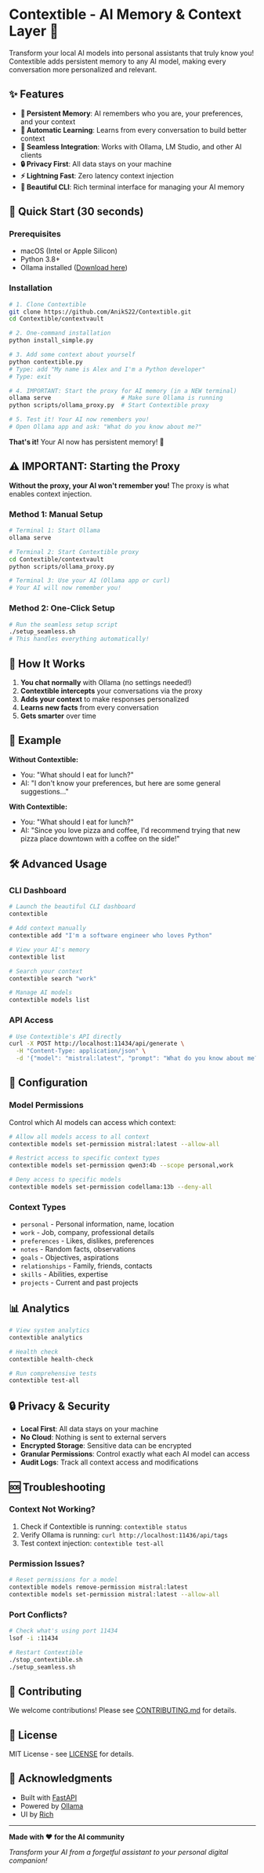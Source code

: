 # Contextible - AI Memory & Context Layer 🧠

Transform your local AI models into personal assistants that truly know you! Contextible adds persistent memory to any AI model, making every conversation more personalized and relevant.

## ✨ Features

- **🧠 Persistent Memory**: AI remembers who you are, your preferences, and your context
- **🔄 Automatic Learning**: Learns from every conversation to build better context
- **🎯 Seamless Integration**: Works with Ollama, LM Studio, and other AI clients
- **🔒 Privacy First**: All data stays on your machine
- **⚡ Lightning Fast**: Zero latency context injection
- **🎨 Beautiful CLI**: Rich terminal interface for managing your AI memory

## 🚀 Quick Start (30 seconds)

### Prerequisites
- macOS (Intel or Apple Silicon)
- Python 3.8+ 
- Ollama installed ([Download here](https://ollama.ai))

### Installation

```bash
# 1. Clone Contextible
git clone https://github.com/AnikS22/Contextible.git
cd Contextible/contextvault

# 2. One-command installation
python install_simple.py

# 3. Add some context about yourself
python contextible.py
# Type: add "My name is Alex and I'm a Python developer"
# Type: exit

# 4. IMPORTANT: Start the proxy for AI memory (in a NEW terminal)
ollama serve                    # Make sure Ollama is running
python scripts/ollama_proxy.py  # Start Contextible proxy

# 5. Test it! Your AI now remembers you!
# Open Ollama app and ask: "What do you know about me?"
```

**That's it!** Your AI now has persistent memory! 🎉

## ⚠️ IMPORTANT: Starting the Proxy

**Without the proxy, your AI won't remember you!** The proxy is what enables context injection.

### Method 1: Manual Setup
```bash
# Terminal 1: Start Ollama
ollama serve

# Terminal 2: Start Contextible proxy
cd Contextible/contextvault
python scripts/ollama_proxy.py

# Terminal 3: Use your AI (Ollama app or curl)
# Your AI will now remember you!
```

### Method 2: One-Click Setup
```bash
# Run the seamless setup script
./setup_seamless.sh
# This handles everything automatically!
```

## 📱 How It Works

1. **You chat normally** with Ollama (no settings needed!)
2. **Contextible intercepts** your conversations via the proxy
3. **Adds your context** to make responses personalized
4. **Learns new facts** from every conversation
5. **Gets smarter** over time

## 🎯 Example

**Without Contextible:**
- You: "What should I eat for lunch?"
- AI: "I don't know your preferences, but here are some general suggestions..."

**With Contextible:**
- You: "What should I eat for lunch?"
- AI: "Since you love pizza and coffee, I'd recommend trying that new pizza place downtown with a coffee on the side!"

## 🛠️ Advanced Usage

### CLI Dashboard
```bash
# Launch the beautiful CLI dashboard
contextible

# Add context manually
contextible add "I'm a software engineer who loves Python"

# View your AI's memory
contextible list

# Search your context
contextible search "work"

# Manage AI models
contextible models list
```

### API Access
```bash
# Use Contextible's API directly
curl -X POST http://localhost:11434/api/generate \
  -H "Content-Type: application/json" \
  -d '{"model": "mistral:latest", "prompt": "What do you know about me?"}'
```

## 🔧 Configuration

### Model Permissions
Control which AI models can access which context:

```bash
# Allow all models access to all context
contextible models set-permission mistral:latest --allow-all

# Restrict access to specific context types
contextible models set-permission qwen3:4b --scope personal,work

# Deny access to specific models
contextible models set-permission codellama:13b --deny-all
```

### Context Types
- `personal` - Personal information, name, location
- `work` - Job, company, professional details  
- `preferences` - Likes, dislikes, preferences
- `notes` - Random facts, observations
- `goals` - Objectives, aspirations
- `relationships` - Family, friends, contacts
- `skills` - Abilities, expertise
- `projects` - Current and past projects

## 📊 Analytics

```bash
# View system analytics
contextible analytics

# Health check
contextible health-check

# Run comprehensive tests
contextible test-all
```

## 🔒 Privacy & Security

- **Local First**: All data stays on your machine
- **No Cloud**: Nothing is sent to external servers
- **Encrypted Storage**: Sensitive data can be encrypted
- **Granular Permissions**: Control exactly what each AI model can access
- **Audit Logs**: Track all context access and modifications

## 🆘 Troubleshooting

### Context Not Working?
1. Check if Contextible is running: `contextible status`
2. Verify Ollama is running: `curl http://localhost:11436/api/tags`
3. Test context injection: `contextible test-all`

### Permission Issues?
```bash
# Reset permissions for a model
contextible models remove-permission mistral:latest
contextible models set-permission mistral:latest --allow-all
```

### Port Conflicts?
```bash
# Check what's using port 11434
lsof -i :11434

# Restart Contextible
./stop_contextible.sh
./setup_seamless.sh
```

## 🤝 Contributing

We welcome contributions! Please see [CONTRIBUTING.md](CONTRIBUTING.md) for details.

## 📄 License

MIT License - see [LICENSE](LICENSE) for details.

## 🙏 Acknowledgments

- Built with [FastAPI](https://fastapi.tiangolo.com/)
- Powered by [Ollama](https://ollama.ai/)
- UI by [Rich](https://rich.readthedocs.io/)

---

**Made with ❤️ for the AI community**

*Transform your AI from a forgetful assistant to your personal digital companion!*